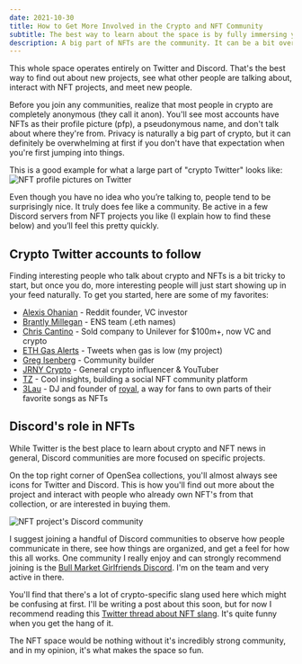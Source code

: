 ```yaml
---
date: 2021-10-30
title: How to Get More Involved in the Crypto and NFT Community
subtitle: The best way to learn about the space is by fully immersing yourself.
description: A big part of NFTs are the community. It can be a bit overwhelming at first, but there's a lot to be learned if you know where to look.
---
```


This whole space operates entirely on Twitter and Discord. That's the best way to find out about new projects, see what other people are talking about, interact with NFT projects, and meet new people.

Before you join any communities, realize that most people in crypto are completely anonymous (they call it anon). You'll see most accounts have NFTs as their profile picture (pfp), a pseudonymous name, and don't talk about where they're from. Privacy is naturally a big part of crypto, but it can definitely be overwhelming at first if you don't have that expectation when you're first jumping into things.

This is a good example for what a large part of "crypto Twitter" looks like:
![NFT profile pictures on Twitter](https://i.ibb.co/3crW1f9/anon-twitter.jpg)

Even though you have no idea who you’re talking to, people tend to be surprisingly nice. It truly does fee like a community. Be active in a few Discord servers from NFT projects you like (I explain how to find these below) and you’ll feel this pretty quickly.

## Crypto Twitter accounts to follow
Finding interesting people who talk about crypto and NFTs is a bit tricky to start, but once you do, more interesting people will just start showing up in your feed naturally. To get you started, here are some of my favorites:

- [Alexis Ohanian](https://twitter.com/alexisohanian) - Reddit founder, VC investor
- [Brantly Millegan](https://twitter.com/brantlymillegan) - ENS team (.eth names)
- [Chris Cantino](https://twitter.com/chriscantino) - Sold company to Unilever for $100m+, now VC and crypto
- [ETH Gas Alerts](https://twitter.com/ETHGasAlerts) - Tweets when gas is low (my project)
- [Greg Isenberg](https://twitter.com/gregisenberg) - Community builder
- [JRNY Crypto](https://twitter.com/JRNYcrypto) - General crypto influencer & YouTuber
- [TZ](https://twitter.com/TZhongg) - Cool insights, building a social NFT community platform
- [3Lau](https://twitter.com/3lau) - DJ and founder of [royal](https://twitter.com/join_royal), a way for fans to own parts of their favorite songs as NFTs


## Discord's role in NFTs

While Twitter is the best place to learn about crypto and NFT news in general, Discord communities are more focused on specific projects.

On the top right corner of OpenSea collections, you'll almost always see icons for Twitter and Discord. This is how you'll find out more about the project and interact with people who already own NFT's from that collection, or are interested in buying them.

![NFT project's Discord community](https://i.ibb.co/TMKwP5p/nft-collection-links.jpg)

I suggest joining a handful of Discord communities to observe how people communicate in there, see how things are organized, and get a feel for how this all works. One community I really enjoy and can strongly recommend joining is the [Bull Market Girlfriends Discord](https://discord.gg/5HaGKSEaQy). I'm on the team and very active in there.

You'll find that there's a lot of crypto-specific slang used here which might be confusing at first. I'll be writing a post about this soon, but for now I recommend reading this [Twitter thread about NFT slang](https://twitter.com/punk6529/status/1433002033242595338). It's quite funny when you get the hang of it. 

The NFT space would be nothing without it's incredibly strong community, and in my opinion, it's what makes the space so fun.
